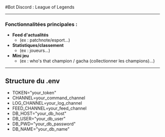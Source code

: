 #Bot Discord : League of Legends

---

### Fonctionnalitées principales :

- **Feed d'actualités**
  - (ex : patchnote/esport...)
- **Statistiques/classement**
  - (ex : joueurs...)
- **Mini jeu**
  - (ex : who's that champion / gacha (collectionner les champions)...)

---

## Structure du .env

- TOKEN="your_token"
- CHANNEL=your_command_channel
- LOG_CHANNEL=your_log_channel
- FEED_CHANNEL=your_feed_channel
- DB_HOST="your_db_host"
- DB_USER="your_db_user"
- DB_PWD="your_db_password"
- DB_NAME="your_db_name"